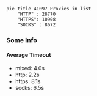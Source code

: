 
```mermaid
pie title 41097 Proxies in list
    "HTTP" : 28770
    "HTTPS": 10908
    "SOCKS" : 8672
```

### Some Info
#### Average Timeout

- mixed: 4.0s
- http: 2.2s
- https: 8.1s
- socks: 6.5s